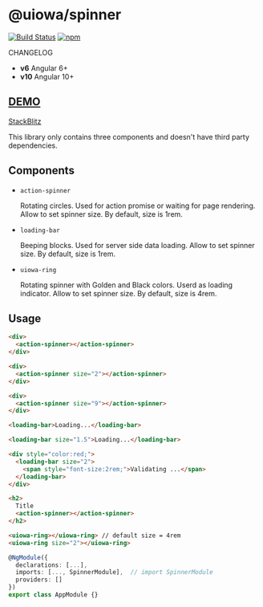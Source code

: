 # @uiowa/spinner

[![Build Status](https://img.shields.io/travis/changhuixu/spinner/master.svg?label=Travis%20CI&style=flat-square)](https://travis-ci.org/changhuixu/spinner)
[![npm](https://img.shields.io/npm/v/@uiowa/spinner.svg?style=flat-square)](https://www.npmjs.com/package/@uiowa/spinner)

CHANGELOG

- **v6** Angular 6+
- **v10** Angular 10+

## [DEMO](https://spinner-1f3e5.firebaseapp.com/)

[StackBlitz](https://stackblitz.com/github/changhuixu/spinner)

This library only contains three components and doesn't have third party dependencies.

## Components

- `action-spinner`

  Rotating circles. Used for action promise or waiting for page rendering.
  Allow to set spinner size. By default, size is 1rem.

- `loading-bar`

  Beeping blocks. Used for server side data loading.
  Allow to set spinner size. By default, size is 1rem.

- `uiowa-ring`

  Rotating spinner with Golden and Black colors. Userd as loading indicator.
  Allow to set spinner size. By default, size is 4rem.

## Usage

```html
<div>
  <action-spinner></action-spinner>
</div>

<div>
  <action-spinner size="2"></action-spinner>
</div>

<div>
  <action-spinner size="9"></action-spinner>
</div>

<loading-bar>Loading...</loading-bar>

<loading-bar size="1.5">Loading...</loading-bar>

<div style="color:red;">
  <loading-bar size="2">
    <span style="font-size:2rem;">Validating ...</span>
  </loading-bar>
</div>

<h2>
  Title
  <action-spinner></action-spinner>
</h2>

<uiowa-ring></uiowa-ring> // default size = 4rem
<uiowa-ring size="2"></uiowa-ring>
```

```typescript
@NgModule({
  declarations: [...],
  imports: [..., SpinnerModule],  // import SpinnerModule
  providers: []
})
export class AppModule {}
```
